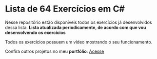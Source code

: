# Lista de 64 Exercícios em C#
Nesse repositório estão disponíveis todos os exercícios já desenvolvidos dessa lista.
**Lista atualizada periodicamente, de acordo com que vou desenvolvendo os exercícios**

Todos os exercícios possuem um vídeo mostrando o seu funcionamento.

Confira outros projetos no meu **portfólio**: <a target="_blank" href="https://kauachaves-portfolio.netlify.app/">Acesse</a>
